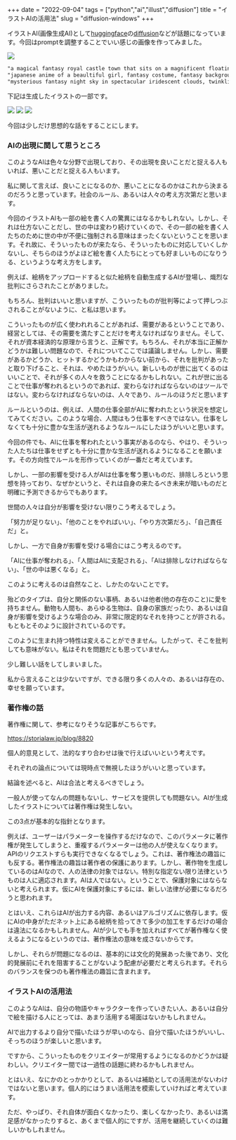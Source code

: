 +++
date = "2022-09-04"
tags = ["python","ai","illust","diffusion"]
title = "イラストAIの活用法"
slug = "diffusion-windows"
+++

イラストAI(画像生成AI)として[huggingface](https://huggingface.co/)の[diffusion](https://github.com/huggingface/diffusers)などが話題になっています。今回はpromptを調整することでいい感じの画像を作ってみました。

![](https://raw.githubusercontent.com/syui/img/master/ai/0001.jpg)

```sh:prompt.txt
"a magical fantasy royal castle town that sits on a magnificent floating island, sunset scenery, trending on artstation, award winning digital art, anime, pixiv"
"japanese anime of a beaultiful girl, fantasy costume, fantasy background, be autiful composition, cinematic lighting, pixiv, light novel, digital painting, extremely, detailed, sharp focus, ray tracing, 8k, cinematic postprocessing, genshin"
"mysterious fantasy night sky in spectacular iridescent clouds, twinkling stars, trending on artstation, award winning digital art, anime, pixiv, fantasy background, be autiful composition, cinematic lighting, pixiv, light novel, digital painting, extremely, detailed, sharp focus, ray tracing, 8k, cinematic postprocessing"
```

下記は生成したイラストの一部です。

![](https://raw.githubusercontent.com/syui/img/master/ai/0002.jpg)
![](https://raw.githubusercontent.com/syui/img/master/ai/0003.jpg)
![](https://raw.githubusercontent.com/syui/img/master/ai/0004.jpg)

今回は少しだけ思想的な話をすることにします。

### AIの出現に関して思うところ

このようなAIは色々な分野で出現しており、その出現を良いことだと捉える人もいれば、悪いことだと捉える人もいます。

私に関して言えば、良いことになるのか、悪いことになるのかはこれから決まるのだろうと思っています。社会のルール、あるいは人々の考え方次第だと思います。

今回のイラストAIも一部の絵を書く人の驚異にはなるかもしれない。しかし、それは仕方ないことだし、世の中は変わり続けていくので、その一部の絵を書く人たちのために世の中が不便に強制される意味はまったくないということを思います。それ故に、そういったものが来たなら、そういったものに対応していくしかないし、そちらのほうがよほど絵を書く人たちにとっても好ましいものになりうる、というような考え方をします。

例えば、絵柄をアップロードすると似た絵柄を自動生成するAIが登場し、熾烈な批判にさらされたことがありました。

もちろん、批判はいいと思いますが、こういったものが批判等によって押しつぶされることがないように、と私は思います。

こういったものが広く使われれることがあれば、需要があるということであり、経営としては、その需要を満たすことだけを考えなければなりません。そして、それが資本経済的な原理から言うと、正解です。もちろん、それが本当に正解かどうかは難しい問題なので、それについてここでは議論しません。しかし、需要があるかどうか、ヒットするかどうかもわからない前から、それを批判があったと取り下げること、それは、やめたほうがいい。新しいものが世に出てくるのはいいことで、それが多くの人々を救うことになるかもしれない。これが世に出ることで仕事が奪われるというのであれば、変わらなければならないのはツールではない。変わらなければならないのは、人々であり、ルールのほうだと思います

ルールというのは、例えば、人間の仕事全部がAIに奪われたという状況を想定してみてください。このような場合、人間はもう仕事をすべきではない。仕事をしなくても十分に豊かな生活が送れるようなルールにしたほうがいいと思います。

今回の件でも、AIに仕事を奪われたという事実があるのなら、やはり、そういった人たちは仕事をせずとも十分に豊かな生活が送れるようになることを願います。その方向性でルールを形作っていくのが一番だと考えています。

しかし、一部の影響を受ける人がAIは仕事を奪う悪いものだ、排除しろという思想を持っており、なぜかというと、それは自身の来たるべき未来が暗いものだと明確に予測できるからでもあります。

世間の人々は自分が影響を受けない限りこう考えるでしょう。

「努力が足りない」、「他のことをやればいい」、「やり方次第だろ」、「自己責任だ」と。

しかし、一方で自身が影響を受ける場合にはこう考えるのです。

「AIに仕事が奪われる」、「人間はAIに支配される」、「AIは排除しなければならない」、「世の中は悪くなる」と。

このように考えるのは自然なこと、しかたのないことです。

殆どのタイプは、自分と関係のない事柄、あるいは他者(他の存在のこと)に愛を持ちません。動物も人間も、あらゆる生物は、自身の家族だったり、あるいは自身が影響を受けるような場合のみ、非常に限定的なそれを持つことが許される。もともとそのように設計されているのです。

このように生まれ持つ特性は変えることができません。したがって、そこを批判しても意味がない。私はそれを問題だとも思っていません。

少し難しい話をしてしまいました。

私から言えることは少ないですが、できる限り多くの人々の、あるいは存在の、幸せを願っています。

### 著作権の話

著作権に関して、参考になりそうな記事がこちらです。

https://storialaw.jp/blog/8820

個人的意見として、法的なすり合わせは後で行えばいいという考えです。

それぞれの論点については現時点で無視したほうがいいと思っています。

結論を述べると、AIは合法と考えるべきでしょう。

一般人が使ってなんの問題もないし、サービスを提供しても問題ない。AIが生成したイラストについては著作権は発生しない。

この3点が基本的な指針となります。

例えば、ユーザーはパラメーターを操作するだけなので、このパラメータに著作権が発生してしまうと、重複するパラメーターは他の人が使えなくなります。APIのリクエストすらも実行できなくなるでしょう。これは、著作権法の趣旨にも反する。著作権法の趣旨は著作者の保護にあります。しかし、著作物を生成しているのはAIなので、人の法律の対象ではない。特別な指定ない限り法律というものは人に適応されます。AIは人ではない。ということで、保護対象にはならないと考えられます。仮にAIを保護対象にするには、新しい法律が必要になるだろうと思われます。

とはいえ、これらはAIが出力する内容、あるいはアルゴリズムに依存します。仮にAIの中身がただネット上にある絵柄を拾ってきて多少の加工をするだけの場合は違法になるかもしれません。AIが少しでも手を加えればすべてが著作権なく使えるようになるというのでは、著作権法の意味を成さないからです。

しかし、それらが問題になるのは、基本的には文化的発展あった後であり、文化的発展前にそれを阻害することがないよう配慮が必要だと考えられます。それらのバランスを保つのも著作権法の趣旨に含まれます。

### イラストAIの活用法

このようなAIは、自分の物語やキャラクターを作っていきたい人、あるいは自分で絵を描ける人にとっては、あまり活用する場面はないかもしれません。

AIで出力するより自分で描いたほうが早いのなら、自分で描いたほうがいいし、そっちのほうが楽しいと思います。

ですから、こういったものをクリエイターが常用するようになるのかどうかは疑わしい。クリエイター間では一過性の話題に終わるかもしれません。

とはいえ、なにかのとっかかりとして、あるいは補助としての活用法がないわけではないと思います。個人的にはうまい活用法を模索していければと考えています。

ただ、やっぱり、それ自体が面白くなかったり、楽しくなかったり、あるいは満足感がなかったりすると、あくまで個人的にですが、活用を継続していくのは難しいかもしれません。


